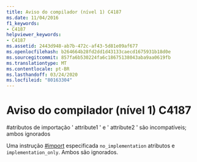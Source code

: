 ```yaml
---
title: Aviso do compilador (nível 1) C4187
ms.date: 11/04/2016
f1_keywords:
- C4187
helpviewer_keywords:
- C4187
ms.assetid: 2443d948-ab7b-472c-af43-5d81e09af677
ms.openlocfilehash: b264664b28fd2dd1d43133caecd1675931b18d0e
ms.sourcegitcommit: 857fa6b530224fa6c18675138043aba9aa0619fb
ms.translationtype: MT
ms.contentlocale: pt-BR
ms.lasthandoff: 03/24/2020
ms.locfileid: "80163304"
---
```

# <a name="compiler-warning-level-1-c4187"></a>Aviso do compilador (nível 1) C4187

\#atributos de importação ' attribute1 ' e ' attribute2 ' são incompatíveis; ambos ignorados

Uma instrução [#import](../../preprocessor/hash-import-directive-cpp.md) especificada `no_implementation` atributos e `implementation_only`. Ambos são ignorados.
